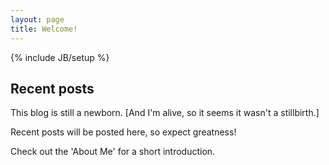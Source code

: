```yaml
---
layout: page
title: Welcome!
---
```

{% include JB/setup %}
## Recent posts

This blog is still a newborn. [And I'm alive, so it seems it wasn't a stillbirth.] 

Recent posts will be posted here, so expect greatness!

Check out the 'About Me' for a short introduction. 



<!-- ## To-Do

<ul>
<li>Make my blog debut! Will be in place of "Touching Base"
</ul>


-->
